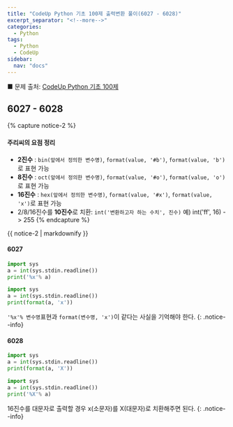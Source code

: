 ```yaml
---
title: "CodeUp Python 기초 100제 출력변환 풀이(6027 - 6028)"
excerpt_separator: "<!--more-->"
categories:
  - Python
tags:
  - Python
  - CodeUp
sidebar:
  nav: "docs"
---
```


■ 문제 출처: [CodeUp Python 기초 100제](https://codeup.kr/problemsetsol.php?psid=33)

## 6027 - 6028
{% capture notice-2 %}
#### 주리씨의 요점 정리
* **2진수** : `bin(앞에서 정의한 변수명)`, `format(value, '#b')`, `format(value, 'b')`로 표현 가능
* **8진수** : `oct(앞에서 정의한 변수명)`, `format(value, '#o')`, `format(value, 'o')`로 표현 가능
* **16진수** : `hex(앞에서 정의한 변수명)`, `format(value, '#x')`, `format(value, 'x')`로 표현 가능
* 2/8/16진수를 **10진수**로 치환: `int('변환하고자 하는 수치', 진수)` 예) int('ff', 16) -> 255
{% endcapture %}

<div class="notice">
  {{ notice-2 | markdownify }}
</div>

#### 6027
```python
import sys
a = int(sys.stdin.readline())
print('%x'% a)
```

```python
import sys
a = int(sys.stdin.readline())
print(format(a, 'x'))
```
`'%x'% 변수명`표현과 `format(변수명, 'x')`이 같다는 사실을 기억해야 한다.
{: .notice--info}

#### 6028
```python
import sys
a = int(sys.stdin.readline())
print(format(a, 'X'))
```

```python
import sys
a = int(sys.stdin.readline())
print('%X'% a)
```
16진수를 대문자로 출력할 경우 x(소문자)를 X(대문자)로 치환해주면 된다.
{: .notice--info}